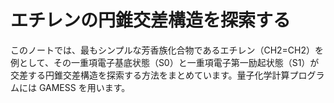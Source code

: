 # エチレンの円錐交差構造を探索する

このノートでは、最もシンプルな芳香族化合物であるエチレン（CH2=CH2）を例として、その一重項電子基底状態（S0）と一重項電子第一励起状態（S1）が交差する円錐交差構造を探索する方法をまとめています。量子化学計算プログラムには GAMESS を用います。

